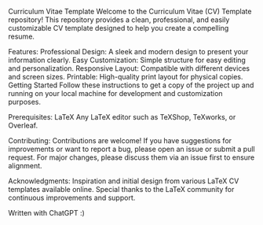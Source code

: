 Curriculum Vitae Template
Welcome to the Curriculum Vitae (CV) Template repository! This repository provides a clean, professional, and easily customizable CV template designed to help you create a compelling resume.

Features:
Professional Design: A sleek and modern design to present your information clearly.
Easy Customization: Simple structure for easy editing and personalization.
Responsive Layout: Compatible with different devices and screen sizes.
Printable: High-quality print layout for physical copies.
Getting Started
Follow these instructions to get a copy of the project up and running on your local machine for development and customization purposes.

Prerequisites:
LaTeX
Any LaTeX editor such as TeXShop, TeXworks, or Overleaf.

Contributing:
Contributions are welcome! If you have suggestions for improvements or want to report a bug, please open an issue or submit a pull request. For major changes, please discuss them via an issue first to ensure alignment.

Acknowledgments:
Inspiration and initial design from various LaTeX CV templates available online.
Special thanks to the LaTeX community for continuous improvements and support.

Written with ChatGPT :)
